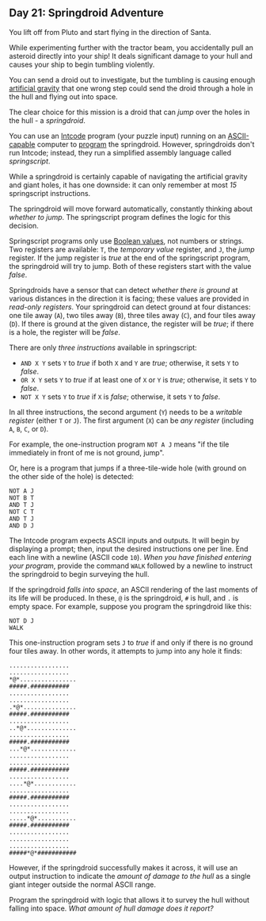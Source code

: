 Day 21: Springdroid Adventure
-----------------------------

You lift off from Pluto and start flying in the direction of Santa.


While experimenting further with the tractor beam, you accidentally pull an asteroid directly into your ship! It deals significant damage to your hull and causes your ship to begin tumbling violently.


You can send a droid out to investigate, but the tumbling is causing enough [artificial gravity](https://en.wikipedia.org/wiki/Artificial_gravity) that one wrong step could send the droid through a hole in the hull and flying out into space.


The clear choice for this mission is a droid that can *jump* over the holes in the hull - a *springdroid*.


You can use an [Intcode](9) program (your puzzle input) running on an [ASCII-capable](17) computer to [program](https://en.wikipedia.org/wiki/Programmable_read-only_memory) the springdroid. However, springdroids don't run Intcode; instead, they run a simplified assembly language called *springscript*.


While a springdroid is certainly capable of navigating the artificial gravity and giant holes, it has one downside: it can only remember at most *15* springscript instructions.


The springdroid will move forward automatically, constantly thinking about *whether to jump*. The springscript program defines the logic for this decision.


Springscript programs only use [Boolean values](https://en.wikipedia.org/wiki/Boolean_data_type), not numbers or strings. Two registers are available: `T`, the *temporary value* register, and `J`, the *jump* register. If the jump register is *true* at the end of the springscript program, the springdroid will try to jump. Both of these registers start with the value *false*.


Springdroids have a sensor that can detect *whether there is ground* at various distances in the direction it is facing; these values are provided in *read-only registers*. Your springdroid can detect ground at four distances: one tile away (`A`), two tiles away (`B`), three tiles away (`C`), and four tiles away (`D`). If there is ground at the given distance, the register will be *true*; if there is a hole, the register will be *false*.


There are only *three instructions* available in springscript:


* `AND X Y` sets `Y` to *true* if both `X` and `Y` are *true*; otherwise, it sets `Y` to *false*.
* `OR X Y` sets `Y` to *true* if at least one of `X` or `Y` is *true*; otherwise, it sets `Y` to *false*.
* `NOT X Y` sets `Y` to *true* if `X` is *false*; otherwise, it sets `Y` to *false*.


In all three instructions, the second argument (`Y`) needs to be a *writable register* (either `T` or `J`). The first argument (`X`) can be *any register* (including `A`, `B`, `C`, or `D`).


For example, the one-instruction program `NOT A J` means "if the tile immediately in front of me is not ground, jump".


Or, here is a program that jumps if a three-tile-wide hole (with ground on the other side of the hole) is detected:



```
NOT A J
NOT B T
AND T J
NOT C T
AND T J
AND D J

```

The Intcode program expects ASCII inputs and outputs. It will begin by displaying a prompt; then, input the desired instructions one per line. End each line with a newline (ASCII code `10`). *When you have finished entering your program*, provide the command `WALK` followed by a newline to instruct the springdroid to begin surveying the hull.


If the springdroid *falls into space*, an ASCII rendering of the last moments of its life will be produced. In these, `@` is the springdroid, `#` is hull, and `.` is empty space. For example, suppose you program the springdroid like this:

```
NOT D J
WALK

```

This one-instruction program sets `J` to *true* if and only if there is no ground four tiles away. In other words, it attempts to jump into any hole it finds:



```
.................
.................
*@*................
#####.###########
.................
.................
.*@*...............
#####.###########
.................
..*@*..............
.................
#####.###########
...*@*.............
.................
.................
#####.###########
.................
....*@*............
.................
#####.###########
.................
.................
.....*@*...........
#####.###########
.................
.................
.................
#####*@*###########

```

However, if the springdroid successfully makes it across, it will use an output instruction to indicate the *amount of damage to the hull* as a single giant integer outside the normal ASCII range.


Program the springdroid with logic that allows it to survey the hull without falling into space. *What amount of hull damage does it report?*




